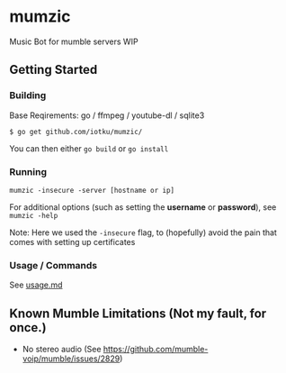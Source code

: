 # mumzic
Music Bot for mumble servers
WIP

## Getting Started

### Building
Base Reqirements: go / ffmpeg / youtube-dl / sqlite3

`$ go get github.com/iotku/mumzic/`

You can then either `go build` or `go install`

### Running

`mumzic -insecure -server [hostname or ip]`

For additional options (such as setting the **username** or **password**), see `mumzic -help`

Note: Here we used the `-insecure` flag, to (hopefully) avoid the pain that comes with setting up certificates

### Usage / Commands
See [usage.md](https://github.com/iotku/mumzic/blob/master/USAGE.md)

## Known Mumble Limitations (Not my fault, for once.)
* No stereo audio (See https://github.com/mumble-voip/mumble/issues/2829)
